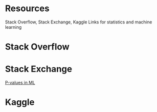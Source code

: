 # Resources
Stack Overflow, Stack Exchange, Kaggle Links for statistics and machine learning


# Stack Overflow

# Stack Exchange

[P-values in ML](https://stats.stackexchange.com/questions/446526/how-important-is-p-value-in-machine-learning)

# Kaggle

